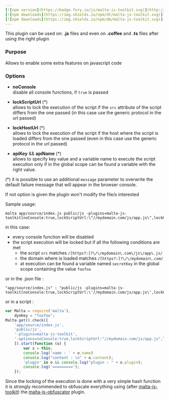 ```yaml
---
[![npm version](https://badge.fury.io/js/malta-js-toolkit.svg)](http://badge.fury.io/js/malta-js-toolkit)
[![npm downloads](https://img.shields.io/npm/dt/malta-js-toolkit.svg)](https://npmjs.org/package/malta-js-toolkit)
[![npm downloads](https://img.shields.io/npm/dm/malta-js-toolkit.svg)](https://npmjs.org/package/malta-js-toolkit)  
---  
```


This plugin can be used on: **.js** files and even on **.coffee** and **.ts** files after using the right plugin

### Purpose  
Allows to enable some extra features on javascript code

### Options  

- __noConsole__    
disable all console functions, if `true` is passed  

- __lockScriptUrl__ (*)  
allows to lock the execution of the script if the `src` attribute of the script differs from the one passed (in this case use the generic protocol in the url passed)  

- __lockHostUrl__ (*)  
allows to lock the execution of the script if the host where the script is loaded differs from the one passed (even in this case use the generic protocol in the url passed)  

- __apiKey__ && __apiName__ (*)  
allows to specify key value and a variable name to execute the script execution only if in the global scope can be found a variable with the right value.

(*) it is possible to use an additional `message` parameter to overwrite the default failure message that will appear in the browser console.  

If not option is given the plugin won't modify the file/s interested

Sample usage:  
```
malta app/source/index.js public/js -plugins=malta-js-toolkit[noConsole:true,lockScriptUrl:\"//mydomain.com/js/app.js\",lockHostUrl:\"//mydomain.com\",apiName:\"secretKey\",apiKey:\"foofoo\"]
```
in this case:  
- every console function will be disabled  
- the script execution will be locked but if all the following conditions are met  
	- the script `src` matches `/[https?:]?\/\/mydomain\.com\/js\/app\.js/`  
	- the domain where is loaded matches `/[https?:]?\/\/mydomain\.com/`
    - at execution can be found a variable named `secretKey` in the global scope containing the value `foofoo`

or in the .json file :
```
"app/source/index.js" : "public/js -plugins=malta-js-toolkit[noConsole:true,lockScriptUrl:\'//mydomain.com/js/app.js\',lockHostUrl:\'//mydomain.com\',apiName:\'secretKey\',apiKey:\'foofoo\']"
```
or in a script : 
``` js
var Malta = require('malta'),
    dynKey = "foofoo";
Malta.get().check([
    'app/source/index.js',
    'public/js',
    '-plugins=malta-js-toolkit',
    '-options=noConsole:true,lockScriptUrl:"//mydomain.com/js/app.js",lockHostUrl:"//mydomain.com",apiName:"secretKey",apiKey:"' + dynKey + '"'
    ]).start(function (o) {
        var s = this;
        console.log('name : ' + o.name)
        console.log("content : \n" + o.content);
        'plugin' in o && console.log("plugin : " + o.plugin);
        console.log('=========');
    });
```
Since the locking of the execution is done with a very simple hash function it is strongly recommended to obfuscate everything using (after [malta-js-toolkit][0]) the [malta-js-obfuscator][1] plugin.


[0]: https://www.npmjs.com/package/malta-js-toolkit
[1]: https://www.npmjs.com/package/malta-js-obfuscator
